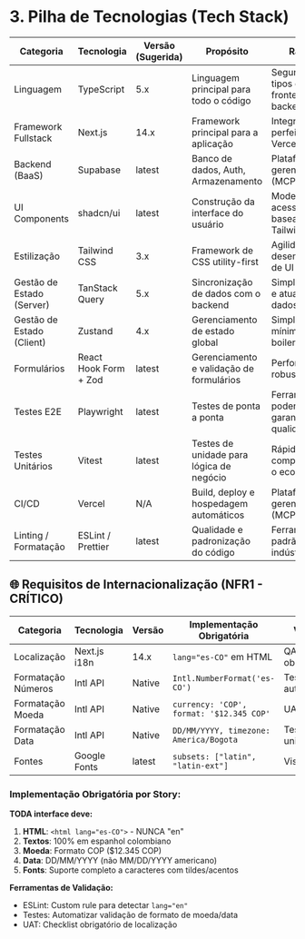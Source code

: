 # 3. Pilha de Tecnologias (Tech Stack)

| Categoria | Tecnologia | Versão (Sugerida) | Propósito | Racional |
|-----------|------------|-------------------|-----------|----------|
| Linguagem | TypeScript | 5.x | Linguagem principal para todo o código | Segurança de tipos entre frontend e backend |
| Framework Fullstack | Next.js | 14.x | Framework principal para a aplicação | Integração perfeita com Vercel |
| Backend (BaaS) | Supabase | latest | Banco de dados, Auth, Armazenamento | Plataforma gerenciada (MCP) |
| UI Components | shadcn/ui | latest | Construção da interface do usuário | Moderna, acessível, baseada em Tailwind |
| Estilização | Tailwind CSS | 3.x | Framework de CSS utility-first | Agilidade no desenvolvimento de UI |
| Gestão de Estado (Server) | TanStack Query | 5.x | Sincronização de dados com o backend | Simplifica cache e atualização de dados |
| Gestão de Estado (Client) | Zustand | 4.x | Gerenciamento de estado global | Simples e com mínimo boilerplate |
| Formulários | React Hook Form + Zod | latest | Gerenciamento e validação de formulários | Performática e robusta |
| Testes E2E | Playwright | latest | Testes de ponta a ponta | Ferramenta poderosa para garantir qualidade |
| Testes Unitários | Vitest | latest | Testes de unidade para lógica de negócio | Rápido e compatível com o ecossistema |
| CI/CD | Vercel | N/A | Build, deploy e hospedagem automáticos | Plataforma gerenciada (MCP) |
| Linting / Formatação | ESLint / Prettier | latest | Qualidade e padronização do código | Ferramentas padrão da indústria |

## 🌐 Requisitos de Internacionalização (NFR1 - CRÍTICO)

| Categoria | Tecnologia | Versão | Implementação Obrigatória | Validação |
|-----------|------------|---------|--------------------------|-----------|
| Localização | Next.js i18n | 14.x | `lang="es-CO"` em HTML | QA + UAT obrigatório |
| Formatação Números | Intl API | Native | `Intl.NumberFormat('es-CO')` | Testes automatizados |
| Formatação Moeda | Intl API | Native | `currency: 'COP', format: '$12.345 COP'` | UAT validação |
| Formatação Data | Intl API | Native | `DD/MM/YYYY, timezone: America/Bogota` | Testes unitários |
| Fontes | Google Fonts | latest | `subsets: ["latin", "latin-ext"]` | Visual review |

### Implementação Obrigatória por Story:

**TODA interface deve:**
1. **HTML**: `<html lang="es-CO">` - NUNCA "en"
2. **Textos**: 100% em espanhol colombiano
3. **Moeda**: Formato COP ($12.345 COP)
4. **Data**: DD/MM/YYYY (não MM/DD/YYYY americano)
5. **Fonts**: Suporte completo a caracteres com tildes/acentos

**Ferramentas de Validação:**
- ESLint: Custom rule para detectar `lang="en"`
- Testes: Automatizar validação de formato de moeda/data
- UAT: Checklist obrigatório de localização